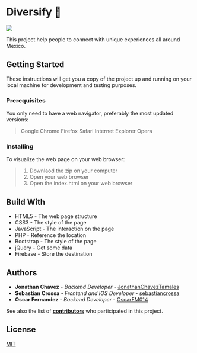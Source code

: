 # Diversify 🧳
![](https://raw.githubusercontent.com/OscarFM014/diversify/master/assets/img/diversify.png)

This project help people to connect with unique experiences all around Mexico.

## Getting Started
These instructions will get you a copy of the project up and running on your local machine for development and testing purposes.

### Prerequisites
You only need to have a web navigator, preferably the most updated versions:
> Google Chrome
> Firefox
> Safari
> Internet Explorer
> Opera

### Installing
To visualize the web page on your web browser:
> 1. Downlaod the zip on your computer
> 2. Open your web browser
> 3. Open the index.html on your web browser

## Build With

+ HTML5 - The web page structure
+ CSS3 - The style of the page
+ JavaScript - The interaction on the page
+ PHP - Reference the location
+ Bootstrap -  The style of the page
+ jQuery - Get some data
+ Firebase - Store the destination

## Authors
+ **Jonathan Chavez** *-  Backend Developer -*  [JonathanChavezTamales](https://github.com/JonathanChavezTamales)
+ **Sebastian Crossa** *-  Frontend and IOS Developer -* [sebastiancrossa](https://github.com/sebastiancrossa?tab=overview&from=2020-06-01&to=2020-06-10)
+ **Oscar Fernandez** *- Backend Developer -* [OscarFM014](https://github.com/OscarFM014)

See also the list of [**contributors**](https://github.com/OscarFM014/diversify/graphs/contributors) who participated in this project.

## License
[MIT](https://choosealicense.com/licenses/mit/)



